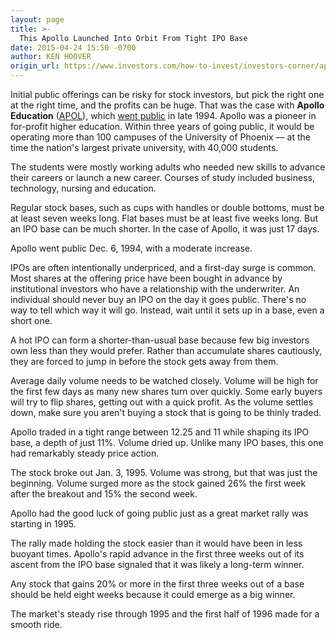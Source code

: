 ```yaml
---
layout: page
title: >-
  This Apollo Launched Into Orbit From Tight IPO Base
date: 2015-04-24 15:50 -0700
author: KEN HOOVER
origin_url: https://www.investors.com/how-to-invest/investors-corner/apollo-education-formed-ipo-base/
---
```


Initial public offerings can be risky for stock investors, but pick the right one at the right time, and the profits can be huge. That was the case with **Apollo Education** ([APOL](https://research.investors.com/quote.aspx?symbol=APOL)), which [went public](http://news.investors.com/iponews.htm) in late 1994. Apollo was a pioneer in for-profit higher education. Within three years of going public, it would be operating more than 100 campuses of the University of Phoenix — at the time the nation's largest private university, with 40,000 students.

The students were mostly working adults who needed new skills to advance their careers or launch a new career. Courses of study included business, technology, nursing and education.

Regular stock bases, such as cups with handles or double bottoms, must be at least seven weeks long. Flat bases must be at least five weeks long. But an IPO base can be much shorter. In the case of Apollo, it was just 17 days.

Apollo went public Dec. 6, 1994, with a moderate increase.

IPOs are often intentionally underpriced, and a first-day surge is common. Most shares at the offering price have been bought in advance by institutional investors who have a relationship with the underwriter. An individual should never buy an IPO on the day it goes public. There's no way to tell which way it will go. Instead, wait until it sets up in a base, even a short one.

A hot IPO can form a shorter-than-usual base because few big investors own less than they would prefer. Rather than accumulate shares cautiously, they are forced to jump in before the stock gets away from them.

Average daily volume needs to be watched closely. Volume will be high for the first few days as many new shares turn over quickly. Some early buyers will try to flip shares, getting out with a quick profit. As the volume settles down, make sure you aren't buying a stock that is going to be thinly traded.

Apollo traded in a tight range between 12.25 and 11 while shaping its IPO base, a depth of just 11%. Volume dried up. Unlike many IPO bases, this one had remarkably steady price action.

The stock broke out Jan. 3, 1995. Volume was strong, but that was just the beginning. Volume surged more as the stock gained 26% the first week after the breakout and 15% the second week.

Apollo had the good luck of going public just as a great market rally was starting in 1995.

The rally made holding the stock easier than it would have been in less buoyant times. Apollo's rapid advance in the first three weeks out of its ascent from the IPO base signaled that it was likely a long-term winner.

Any stock that gains 20% or more in the first three weeks out of a base should be held eight weeks because it could emerge as a big winner.

The market's steady rise through 1995 and the first half of 1996 made for a smooth ride.
